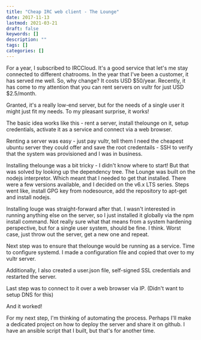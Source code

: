 ```yaml
---
title: "Cheap IRC web client - The Lounge"
date: 2017-11-13
lastmod: 2021-03-21
draft: false
keywords: []
description: ""
tags: []
categories: []
---
```


For a year, I subscribed to IRCCloud. It's a good service that let's me stay 
connected to different chatrooms. In the year that I've been a customer, it has
served me well. So, why change? It costs USD $50/year. Recently, it has come to
my attention that you can rent servers on vultr for just USD $2.5/month.

Granted, it's a really low-end server, but for the needs of a single user it 
might just fit my needs. To my pleasant surprise, it works!

<!--more-->

The basic idea works like this - rent a server, install thelounge on it, setup
credentials, activate it as a service and connect via a web browser. 

Renting a server was easy - just pay vultr, tell them I need the cheapest
ubuntu server they could offer and save the root credentails - SSH to verify 
that the system was provisioned and I was in business. 

Installing thelounge was a bit tricky - I didn't know where to start! But that
was solved by looking up the dependency tree. The Lounge was built on the
nodejs interpretor. Which meant that I needed to get that installed. There were 
a few versions available, and I decided on the v6.x LTS series. Steps went like,
install GPG key from nodesource, add the repository to apt-get and install
nodejs.

Installing louge was straight-forward after that. I wasn't interested in running
anything else on the server, so I just installed it globally via the npm install
command. Not really sure what that means from a system hardening perspective,
but for a single user system, should be fine. I think. Worst case, just throw
out the server, get a new one and repeat. 

Next step was to ensure that thelounge would be running as a service. Time to
configure systemd. I made a configuration file and copied that over to my
vultr server. 

Additionally, I also created a user.json file, self-signed SSL credentials and
restarted the server. 

Last step was to connect to it over a web browser via IP. (Didn't want to setup
DNS for this)

And it worked!

For my next step, I'm thinking of automating the process. Perhaps I'll make a
dedicated project on how to deploy the server and share it on github. I have
an ansible script that I built, but that's for another time. 
